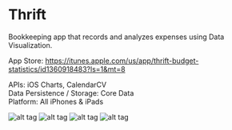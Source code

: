 # Thrift

Bookkeeping app that records and analyzes expenses using Data Visualization.

App Store: https://itunes.apple.com/us/app/thrift-budget-statistics/id1360918483?ls=1&mt=8

APIs: iOS Charts, CalendarCV <br />
Data Persistence / Storage: Core Data <br />
Platform: All iPhones & iPads <br />


![alt tag](https://drive.google.com/open?id=125J4maCAxSbg6ooh2McK3ZAhLPCcn9H9)
![alt tag](https://drive.google.com/open?id=1E59pFzHJ4bPrn7alExy8TRkOsk5goaji)
![alt tag](https://drive.google.com/open?id=10FfkbhYnlIOdpL9PN2URf5_E_RpcXfb-)
![alt tag](https://drive.google.com/open?id=1GbdO1Z7W-yP0E6b2eEv44ZNTV_4roV6d)
